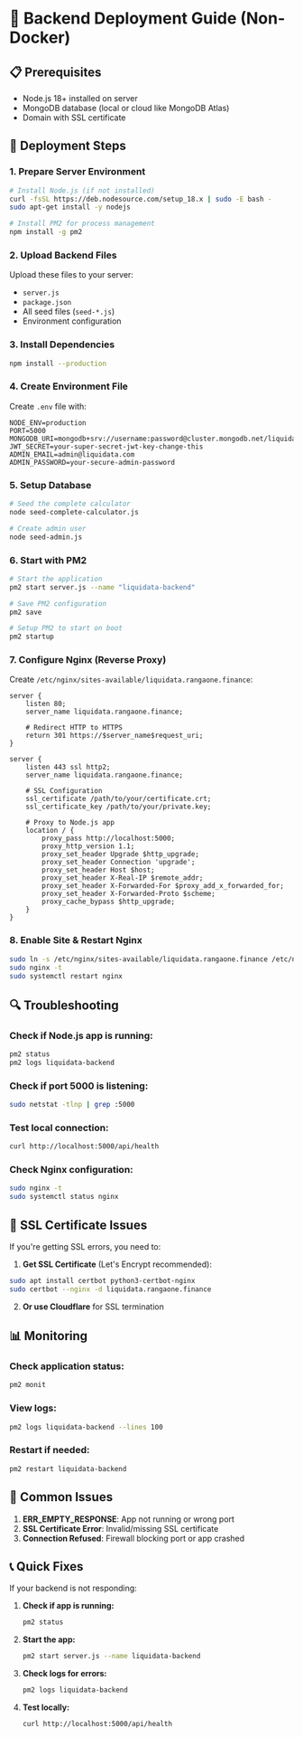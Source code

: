 # 🚀 Backend Deployment Guide (Non-Docker)

## 📋 Prerequisites
- Node.js 18+ installed on server
- MongoDB database (local or cloud like MongoDB Atlas)
- Domain with SSL certificate

## 🔧 Deployment Steps

### 1. **Prepare Server Environment**
```bash
# Install Node.js (if not installed)
curl -fsSL https://deb.nodesource.com/setup_18.x | sudo -E bash -
sudo apt-get install -y nodejs

# Install PM2 for process management
npm install -g pm2
```

### 2. **Upload Backend Files**
Upload these files to your server:
- `server.js`
- `package.json`
- All seed files (`seed-*.js`)
- Environment configuration

### 3. **Install Dependencies**
```bash
npm install --production
```

### 4. **Create Environment File**
Create `.env` file with:
```env
NODE_ENV=production
PORT=5000
MONGODB_URI=mongodb+srv://username:password@cluster.mongodb.net/liquidata
JWT_SECRET=your-super-secret-jwt-key-change-this
ADMIN_EMAIL=admin@liquidata.com
ADMIN_PASSWORD=your-secure-admin-password
```

### 5. **Setup Database**
```bash
# Seed the complete calculator
node seed-complete-calculator.js

# Create admin user
node seed-admin.js
```

### 6. **Start with PM2**
```bash
# Start the application
pm2 start server.js --name "liquidata-backend"

# Save PM2 configuration
pm2 save

# Setup PM2 to start on boot
pm2 startup
```

### 7. **Configure Nginx (Reverse Proxy)**
Create `/etc/nginx/sites-available/liquidata.rangaone.finance`:
```nginx
server {
    listen 80;
    server_name liquidata.rangaone.finance;
    
    # Redirect HTTP to HTTPS
    return 301 https://$server_name$request_uri;
}

server {
    listen 443 ssl http2;
    server_name liquidata.rangaone.finance;
    
    # SSL Configuration
    ssl_certificate /path/to/your/certificate.crt;
    ssl_certificate_key /path/to/your/private.key;
    
    # Proxy to Node.js app
    location / {
        proxy_pass http://localhost:5000;
        proxy_http_version 1.1;
        proxy_set_header Upgrade $http_upgrade;
        proxy_set_header Connection 'upgrade';
        proxy_set_header Host $host;
        proxy_set_header X-Real-IP $remote_addr;
        proxy_set_header X-Forwarded-For $proxy_add_x_forwarded_for;
        proxy_set_header X-Forwarded-Proto $scheme;
        proxy_cache_bypass $http_upgrade;
    }
}
```

### 8. **Enable Site & Restart Nginx**
```bash
sudo ln -s /etc/nginx/sites-available/liquidata.rangaone.finance /etc/nginx/sites-enabled/
sudo nginx -t
sudo systemctl restart nginx
```

## 🔍 Troubleshooting

### Check if Node.js app is running:
```bash
pm2 status
pm2 logs liquidata-backend
```

### Check if port 5000 is listening:
```bash
sudo netstat -tlnp | grep :5000
```

### Test local connection:
```bash
curl http://localhost:5000/api/health
```

### Check Nginx configuration:
```bash
sudo nginx -t
sudo systemctl status nginx
```

## 🔐 SSL Certificate Issues

If you're getting SSL errors, you need to:

1. **Get SSL Certificate** (Let's Encrypt recommended):
```bash
sudo apt install certbot python3-certbot-nginx
sudo certbot --nginx -d liquidata.rangaone.finance
```

2. **Or use Cloudflare** for SSL termination

## 📊 Monitoring

### Check application status:
```bash
pm2 monit
```

### View logs:
```bash
pm2 logs liquidata-backend --lines 100
```

### Restart if needed:
```bash
pm2 restart liquidata-backend
```

## 🚨 Common Issues

1. **ERR_EMPTY_RESPONSE**: App not running or wrong port
2. **SSL Certificate Error**: Invalid/missing SSL certificate
3. **Connection Refused**: Firewall blocking port or app crashed

## 📞 Quick Fixes

If your backend is not responding:

1. **Check if app is running:**
   ```bash
   pm2 status
   ```

2. **Start the app:**
   ```bash
   pm2 start server.js --name liquidata-backend
   ```

3. **Check logs for errors:**
   ```bash
   pm2 logs liquidata-backend
   ```

4. **Test locally:**
   ```bash
   curl http://localhost:5000/api/health
   ```
